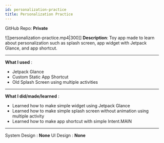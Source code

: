 ```yaml
---
id: personalization-practice
title: Personalization Practice
---
```

GitHub Repo: **Private**

![[personalization-practice.mp4|300]]
**Description**: Toy app made to learn about personalization such as splash screen, app widget with Jetpack Glance, and app shortcut.

---
**What I used** :
- Jetpack Glance
- Custom Static App Shortcut
- Old Splash Screen using multiple activities
---
**What I did/made/learned** :
- Learned how to make simple widget using Jetpack Glance
- Learned how to make simple splash screen without animation using multiple activity
- Learned how to make app shortcut with simple Intent.MAIN
---
System Design : **None**
UI Design : **None**